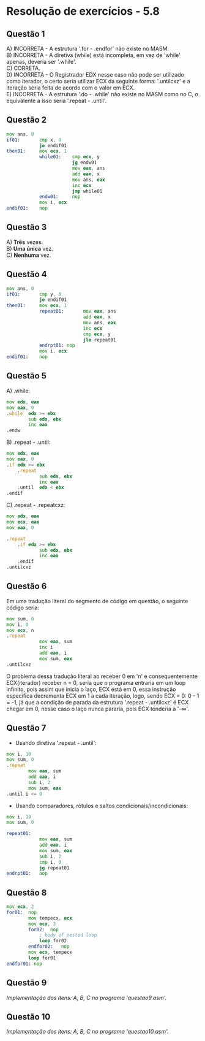 #  Resolução de exercícios - 5.8 

##  Questão 1
A) INCORRETA - A estrutura '.for - .endfor' não existe no MASM.  
B) INCORRETA - A diretiva (while) está incompleta, em vez de 'while' apenas, deveria ser '.while'.  
C) CORRETA.  
D) INCORRETA - O Registrador EDX nesse caso não pode ser utilizado como iterador, o certo seria utilizar ECX da seguinte forma: '.untilcxz' e a iteração seria feita de acordo com o valor em ECX.   
E) INCORRETA - A estrutura '.do - .while' não existe no MASM como no C, o equivalente a isso seria '.repeat - .until'. 

## Questão 2
```asm
mov ans, 0 
if01:       cmp x, 0
            je endif01
then01:     mov ecx, 1
            while01:    cmp ecx, y
                        jg endw01
                        mov eax, ans 
                        add eax, x
                        mov ans, eax 
                        inc ecx  
                        jmp while01     
            endw01:     nop
            mov i, ecx 
endif01:    nop 
```

## Questão 3
A) **Três** vezes.  
B) **Uma única** vez.  
C) **Nenhuma** vez.  

## Questão 4
```asm
mov ans, 0
if01:       cmp y, 0
            je endif01   
then01:     mov ecx, 1
            repeat01:       mov eax, ans
                            add eax, x
                            mov ans, eax
                            inc ecx
                            cmp ecx, y
                            jle repeat01
            endrpt01: nop
            mov i, ecx
endif01:    nop
```

## Questão 5
A) .while: 
```asm 
mov edx, eax
mov eax, 0
.while  edx >= ebx
        sub edx, ebx
        inc eax 
.endw
```
B)  .repeat - .until: 
```asm
mov edx, eax
mov eax, 0
.if edx >= ebx
    .repeat 
            sub edx, ebx
            inc eax
    .until  edx < ebx
.endif
```

C) .repeat - .repeatcxz: 
```asm
mov edx, eax
mov ecx, eax 
mov eax, 0

.repeat 
    .if edx >= ebx
            sub edx, ebx 
            inc eax
    .endif
.untilcxz  
```

## Questão 6
Em uma tradução literal do segmento de código em questão, o seguinte código seria:
```asm
mov sum, 0
mov i, 0                
mov ecx, n 
.repeat 
            mov eax, sum
            inc i
            add eax, i 
            mov sum, eax
.untilcxz 
```
O problema dessa tradução literal ao receber 0 em 'n' e consequentemente ECX(iterador) receber n = 0, seria que o programa entraria em um loop infinito, pois assim que inicia o laço, ECX está em 0, essa instrução específica decrementa ECX em 1 a cada iteração, logo, sendo ECX = 0:  0 - 1 = -1, já que a condição de parada da estrutura '.repeat - .untilcxz' é ECX chegar em 0, nesse caso o laço nunca pararia, pois ECX tenderia a '-∞'.

## Questão 7
- Usando diretiva '.repeat - .until':
```asm
mov i, 10
mov sum, 0          
.repeat   
        mov eax, sum
        add eax, i 
        sub i, 2 
        mov sum, eax 
.until i <= 0
 ```
- Usando comparadores, rótulos e saltos condicionais/incondicionais:
```asm
mov i, 10
mov sum, 0

repeat01: 
            mov eax, sum 
            add eax, i
            mov sum, eax 
            sub i, 2
            cmp i, 0
            jg repeat01
endrpt01:   nop      
```
## Questão 8
```asm
mov ecx, 2
for01:  nop
        mov tempecx, ecx
        mov ecx, 3
        for02:  nop
            ; body of nested loop 
            loop for02
        endfor02:   nop
        mov ecx, tempecx
        loop for01
endfor01: nop
```

## Questão 9
*Implementação dos itens: A, B, C no programa 'questao9.asm'.*  

## Questão 10
*Implementação dos itens: A, B, C no programa 'questao10.asm'.*
